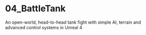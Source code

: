 # 04_BattleTank
An open-world, head-to-head tank fight with simple AI, terrain and advanced control systems in Unreal 4
